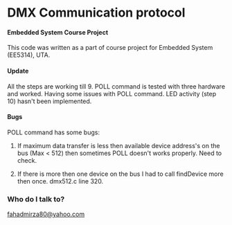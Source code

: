 # DMX Communication protocol #
#### Embedded System Course Project

This code was written as a part of course project for Embedded System (EE5314), UTA.


#### Update ####
All the steps are working till 9. POLL command is tested with three hardware and worked. Having some issues with POLL command. LED activity (step 10) hasn't been implemented. 
 

#### Bugs ####
POLL command has some bugs:
1) If maximum data transfer is less then available device address's on the bus (Max < 512) then sometimes POLL doesn't works properly. Need to check.

2) If there is more then one device on the bus I had to call findDevice more then once. dmx512.c line 320. 

### Who do I talk to? ###
fahadmirza80@yahoo.com